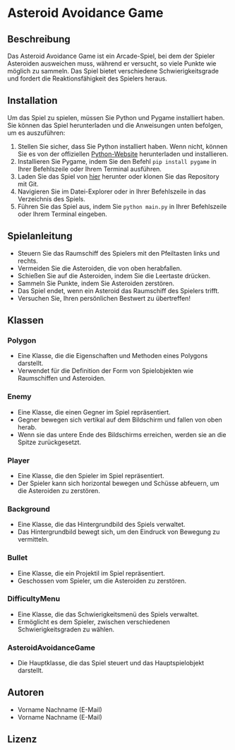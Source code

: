 # Asteroid Avoidance Game

## Beschreibung

Das Asteroid Avoidance Game ist ein Arcade-Spiel, bei dem der Spieler Asteroiden ausweichen muss, während er versucht, so viele Punkte wie möglich zu sammeln. Das Spiel bietet verschiedene Schwierigkeitsgrade und fordert die Reaktionsfähigkeit des Spielers heraus.

## Installation

Um das Spiel zu spielen, müssen Sie Python und Pygame installiert haben. Sie können das Spiel herunterladen und die Anweisungen unten befolgen, um es auszuführen:

1. Stellen Sie sicher, dass Sie Python installiert haben. Wenn nicht, können Sie es von der offiziellen [Python-Website](https://www.python.org/) herunterladen und installieren.
2. Installieren Sie Pygame, indem Sie den Befehl `pip install pygame` in Ihrer Befehlszeile oder Ihrem Terminal ausführen.
3. Laden Sie das Spiel von [hier]([https://github.com/dein-username/dein-repository](https://github.com/Aliyavar2000/asteroidsGame.git)) herunter oder klonen Sie das Repository mit Git.
4. Navigieren Sie im Datei-Explorer oder in Ihrer Befehlszeile in das Verzeichnis des Spiels.
5. Führen Sie das Spiel aus, indem Sie `python main.py` in Ihrer Befehlszeile oder Ihrem Terminal eingeben.

## Spielanleitung

- Steuern Sie das Raumschiff des Spielers mit den Pfeiltasten links und rechts.
- Vermeiden Sie die Asteroiden, die von oben herabfallen.
- Schießen Sie auf die Asteroiden, indem Sie die Leertaste drücken.
- Sammeln Sie Punkte, indem Sie Asteroiden zerstören.
- Das Spiel endet, wenn ein Asteroid das Raumschiff des Spielers trifft.
- Versuchen Sie, Ihren persönlichen Bestwert zu übertreffen!

## Klassen

### Polygon

- Eine Klasse, die die Eigenschaften und Methoden eines Polygons darstellt.
- Verwendet für die Definition der Form von Spielobjekten wie Raumschiffen und Asteroiden.

### Enemy

- Eine Klasse, die einen Gegner im Spiel repräsentiert.
- Gegner bewegen sich vertikal auf dem Bildschirm und fallen von oben herab.
- Wenn sie das untere Ende des Bildschirms erreichen, werden sie an die Spitze zurückgesetzt.

### Player

- Eine Klasse, die den Spieler im Spiel repräsentiert.
- Der Spieler kann sich horizontal bewegen und Schüsse abfeuern, um die Asteroiden zu zerstören.

### Background

- Eine Klasse, die das Hintergrundbild des Spiels verwaltet.
- Das Hintergrundbild bewegt sich, um den Eindruck von Bewegung zu vermitteln.

### Bullet

- Eine Klasse, die ein Projektil im Spiel repräsentiert.
- Geschossen vom Spieler, um die Asteroiden zu zerstören.

### DifficultyMenu

- Eine Klasse, die das Schwierigkeitsmenü des Spiels verwaltet.
- Ermöglicht es dem Spieler, zwischen verschiedenen Schwierigkeitsgraden zu wählen.

### AsteroidAvoidanceGame

- Die Hauptklasse, die das Spiel steuert und das Hauptspielobjekt darstellt.

## Autoren

- Vorname Nachname (E-Mail)
- Vorname Nachname (E-Mail)

## Lizenz
